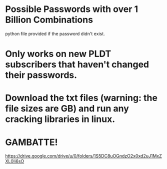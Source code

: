 ﻿# Possible Passwords with over **1 Billion Combinations**
 python file provided if the password didn't exist.
 
 # Only works on new PLDT subscribers that haven't changed their passwords.
 # Download the txt files (warning: the file sizes are GB) and run any cracking libraries in linux.
 # <b>GAMBATTE!</b>
https://drive.google.com/drive/u/0/folders/1S5DC8uOGndzO2x0xd2uJ1MxZXL0Ii6sO
